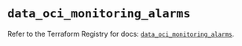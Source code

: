 # `data_oci_monitoring_alarms`

Refer to the Terraform Registry for docs: [`data_oci_monitoring_alarms`](https://registry.terraform.io/providers/oracle/oci/7.19.0/docs/data-sources/monitoring_alarms).
